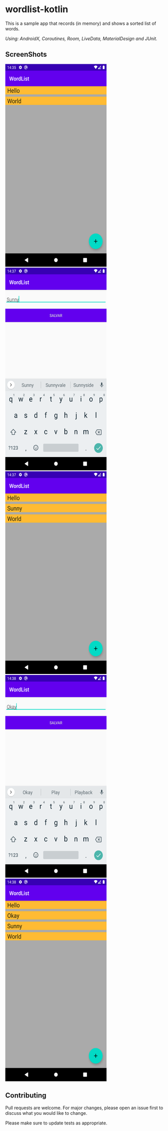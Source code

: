 # wordlist-kotlin

This is a sample app that records (in memory) and shows a sorted list of words.

*Using: AndroidX, Coroutines, Room, LiveData, MaterialDesign and JUnit.*

## ScreenShots

<img src="readme/Screenshot_1.png" width="320" height="640" /> <img src="readme/Screenshot_2.png" width="320" height="640" /> <img src="readme/Screenshot_3.png" width="320" height="640" /> <img src="readme/Screenshot_4.png" width="320" height="640" /> <img src="readme/Screenshot_5.png" width="320" height="640" />

## Contributing
Pull requests are welcome. For major changes, please open an issue first to discuss what you would like to change.

Please make sure to update tests as appropriate.